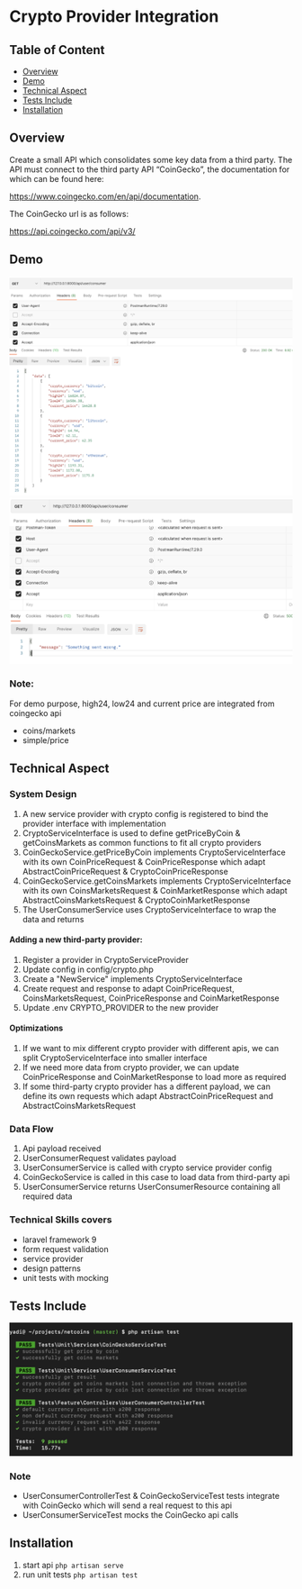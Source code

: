 # Crypto Provider Integration

## Table of Content
* [Overview](#overview)
* [Demo](#demo)
* [Technical Aspect](#technical-aspect)
* [Tests Include](#tests-include)
* [Installation](#installation)


## Overview

Create a small API which consolidates some key data from a third party. 
The API must connect to the third party API “CoinGecko”, the documentation for which can be found here: 

https://www.coingecko.com/en/api/documentation.

The CoinGecko url is as follows:

https://api.coingecko.com/api/v3/

## Demo

![screeen_shot](./docs/demo1.png)
![screeen_shot_1](./docs/demo2.png)

### Note:
For demo purpose, high24, low24 and current price are integrated from coingecko api
- coins/markets
- simple/price

## Technical Aspect

### System Design

1. A new service provider with crypto config is registered to bind the provider interface with implementation
2. CryptoServiceInterface is used to define getPriceByCoin & getCoinsMarkets as common functions to fit all crypto providers
3. CoinGeckoService.getPriceByCoin implements CryptoServiceInterface with its own CoinPriceRequest & CoinPriceResponse which adapt AbstractCoinPriceRequest & CryptoCoinPriceResponse
4. CoinGeckoService.getCoinsMarkets implements CryptoServiceInterface with its own CoinsMarketsRequest & CoinMarketResponse which adapt AbstractCoinsMarketsRequest & CryptoCoinMarketResponse
5. The UserConsumerService uses CryptoServiceInterface to wrap the data and returns

#### Adding a new third-party provider:
1. Register a provider in CryptoServiceProvider
2. Update config in config/crypto.php
3. Create a "NewService" implements CryptoServiceInterface
4. Create request and response to adapt CoinPriceRequest, CoinsMarketsRequest, CoinPriceResponse and CoinMarketResponse
5. Update .env CRYPTO_PROVIDER to the new provider

#### Optimizations
1. If we want to mix different crypto provider with different apis, we can split CryptoServiceInterface into smaller interface
2. If we need more data from crypto provider, we can update CoinPriceResponse and CoinMarketResponse to load more as required
3. If some third-party crypto provider has a different payload, we can define its own requests which adapt AbstractCoinPriceRequest and AbstractCoinsMarketsRequest

### Data Flow

1. Api payload received
2. UserConsumerRequest validates payload
3. UserConsumerService is called with crypto service provider config
4. CoinGeckoService is called in this case to load data from third-party api
5. UserConsumerService returns UserConsumerResource containing all required data
  


### Technical Skills covers

- laravel framework 9
- form request validation
- service provider
- design patterns
- unit tests with mocking


## Tests Include

![php_test](./docs/demo3.png)

### Note
- UserConsumerControllerTest & CoinGeckoServiceTest tests integrate with CoinGecko which will send a real request to this api
- UserConsumerServiceTest mocks the CoinGecko api calls

## Installation

1. start api `` php artisan serve ``
2. run unit tests `` php artisan test ``
